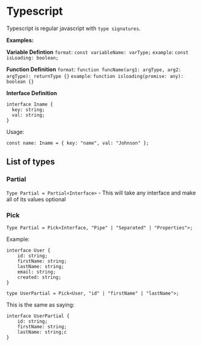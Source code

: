 # Typescript
Typescript is regular javascript with `type signatures`.

**Examples:**

**Variable Defintion**
`format`: `const variableName: varType;`
`example`: `const isLoading: boolean;`

**Function Definition**
`format`: `function funcName(arg1: argType, arg2: argType): returnType {}`
`example`: `function isloading(promise: any): boolean {}`

**Interface Definition**
```
interface Iname {
  key: string;
  val: string;
}
```
Usage:
```
const name: Iname = { key: "name", val: "Johnson" };
```

## List of types

### Partial
`Type Partial = Partial<Interface>` - This will take any interface and make all of its values optional

### Pick
`Type Partial = Pick<Interface, "Pipe" | "Separated" | "Properties">;`

Example: 

```
interface User {
	id: string;
	firstName: string;
	lastName: string;
	email: string;
	created: string;
}
```

```
type UserPartial = Pick<User, "id" | "firstName" | "lastName">;
```

This is the same as saying:

```
interface UserPartial {
	id: string;
	firstName: string;
	lastName: string;c 
}
```
